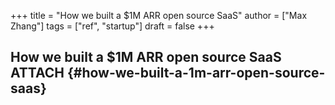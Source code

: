 +++
title = "How we built a $1M ARR open source SaaS"
author = ["Max Zhang"]
tags = ["ref", "startup"]
draft = false
+++

## How we built a $1M ARR open source SaaS <span class="tag"><span class="ATTACH">ATTACH</span></span> {#how-we-built-a-1m-arr-open-source-saas}
